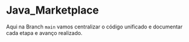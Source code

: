 # Java_Marketplace
Aqui na Branch `main` vamos centralizar o código unificado e documentar cada etapa e avanço realizado.
